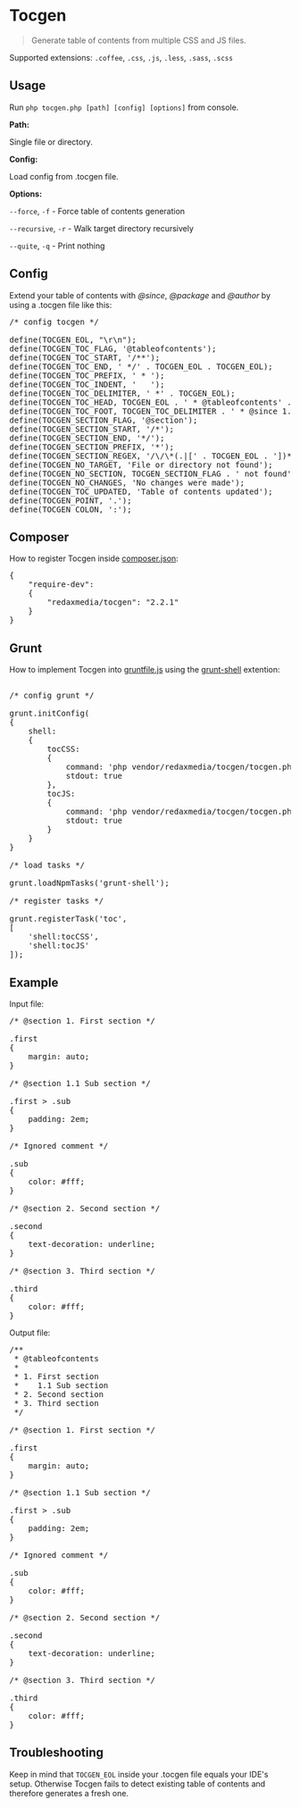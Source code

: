 Tocgen
======

> Generate table of contents from multiple CSS and JS files.

Supported extensions: <code>.coffee</code>, <code>.css</code>, <code>.js</code>, <code>.less</code>, <code>.sass</code>, <code>.scss</code>


Usage
-----

Run <code>php tocgen.php [path] [config] [options]</code> from console.


**Path:**

Single file or directory.


**Config:**

Load config from .tocgen file.


**Options:**

<code>--force</code>, <code>-f</code> - Force table of contents generation

<code>--recursive</code>, <code>-r</code> - Walk target directory recursively

<code>--quite</code>, <code>-q</code> - Print nothing


Config
------

Extend your table of contents with *@since*, *@package* and *@author* by using a .tocgen file like this:

<pre>
/* config tocgen */

define(TOCGEN_EOL, "\r\n");
define(TOCGEN_TOC_FLAG, '@tableofcontents');
define(TOCGEN_TOC_START, '/**');
define(TOCGEN_TOC_END, ' */' . TOCGEN_EOL . TOCGEN_EOL);
define(TOCGEN_TOC_PREFIX, ' * ');
define(TOCGEN_TOC_INDENT, '   ');
define(TOCGEN_TOC_DELIMITER, ' *' . TOCGEN_EOL);
define(TOCGEN_TOC_HEAD, TOCGEN_EOL . ' * @tableofcontents' . TOCGEN_EOL . TOCGEN_TOC_DELIMITER);
define(TOCGEN_TOC_FOOT, TOCGEN_TOC_DELIMITER . ' * @since 1.0' . TOCGEN_EOL . TOCGEN_TOC_DELIMITER . ' * @package Your Project' . TOCGEN_EOL . ' * @author Your Name' . TOCGEN_EOL);
define(TOCGEN_SECTION_FLAG, '@section');
define(TOCGEN_SECTION_START, '/*');
define(TOCGEN_SECTION_END, '*/');
define(TOCGEN_SECTION_PREFIX, '*');
define(TOCGEN_SECTION_REGEX, '/\/\*(.|[' . TOCGEN_EOL . '])*?\*\//');
define(TOCGEN_NO_TARGET, 'File or directory not found');
define(TOCGEN_NO_SECTION, TOCGEN_SECTION_FLAG . ' not found');
define(TOCGEN_NO_CHANGES, 'No changes were made');
define(TOCGEN_TOC_UPDATED, 'Table of contents updated');
define(TOCGEN_POINT, '.');
define(TOCGEN_COLON, ':');
</pre>


Composer
--------

How to register Tocgen inside [composer.json](https://github.com/composer/composer):

<pre>
{
	"require-dev":
	{
		"redaxmedia/tocgen": "2.2.1"
	}
}
</pre>


Grunt
-----

How to implement Tocgen into [gruntfile.js](https://github.com/gruntjs/grunt) using the [grunt-shell](https://github.com/sindresorhus/grunt-shell) extention:

<pre>

/* config grunt */

grunt.initConfig(
{
	shell:
	{
		tocCSS:
		{
			command: 'php vendor/redaxmedia/tocgen/tocgen.php css',
			stdout: true
		},
		tocJS:
		{
			command: 'php vendor/redaxmedia/tocgen/tocgen.php js',
			stdout: true
		}
	}
}

/* load tasks */

grunt.loadNpmTasks('grunt-shell');

/* register tasks */

grunt.registerTask('toc',
[
	'shell:tocCSS',
	'shell:tocJS'
]);
</pre>


Example
-------

Input file:

<pre>
/* @section 1. First section */

.first
{
	margin: auto;
}

/* @section 1.1 Sub section */

.first > .sub
{
	padding: 2em;
}

/* Ignored comment */

.sub
{
	color: #fff;
}

/* @section 2. Second section */

.second
{
	text-decoration: underline;
}

/* @section 3. Third section */

.third
{
	color: #fff;
}
</pre>

Output file:

<pre>
/**
 * @tableofcontents
 *
 * 1. First section
 *    1.1 Sub section
 * 2. Second section
 * 3. Third section
 */

/* @section 1. First section */

.first
{
	margin: auto;
}

/* @section 1.1 Sub section */

.first > .sub
{
	padding: 2em;
}

/* Ignored comment */

.sub
{
	color: #fff;
}

/* @section 2. Second section */

.second
{
	text-decoration: underline;
}

/* @section 3. Third section */

.third
{
	color: #fff;
}
</pre>


Troubleshooting
---------------

Keep in mind that <code>TOCGEN_EOL</code> inside your .tocgen file equals your IDE's setup. Otherwise Tocgen fails to detect existing table of contents and therefore generates a fresh one.